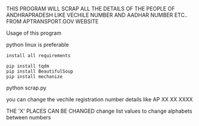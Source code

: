 THIS PROGRAM WILL SCRAP ALL THE DETAILS OF THE PEOPLE OF ANDHRAPRADESH LIKE VECHILE NUMBER AND AADHAR NUMBER ETC.. FROM APTRANSPORT.GOV WEBSITE


Usage of this program 

python linux is preferable 

	install all requirements

	pip install tqdm
	pip install BeautifulSoup
	pip install mechanize
	
python scrap.py 

you can change the vechile registration number details like AP XX XX XXXX

THE 'X' PLACES CAN BE CHANGED  change list values to change alphabets between numbers 
